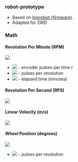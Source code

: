 ### robot-prototype

- Based on [linorobot (firmware)](https://github.com/linorobot/linorobot/tree/master/teensy/firmware).
- Adapted for 2WD


### Math 
#### Revolution Per Minute (RPM)
<img src="https://render.githubusercontent.com/render/math?math=RPM = \frac{Pulses}{PPR * t} ">

- <img src="https://render.githubusercontent.com/render/math?math=Pulses"> - encoder pulses per time *t*
- <img src="https://render.githubusercontent.com/render/math?math=PPR"> - pulses per revolution
- <img src="https://render.githubusercontent.com/render/math?math=t"> - elapsed time (minutes)

#### Revolution Per Second (RPS)
<img src="https://render.githubusercontent.com/render/math?math=RPS = \frac{RPM}{60} ">

#### Linear Velocity (m/s)
<img src="https://render.githubusercontent.com/render/math?math=V = 2 * \pi * r * RPS">

#### Wheel Position (degrees)
<img src="https://render.githubusercontent.com/render/math?math=Position_{wheel} = \frac{position_{encoder}}{PPR} * 360 ">

- <img src="https://render.githubusercontent.com/render/math?math=PPR"> - pulses per revolution
